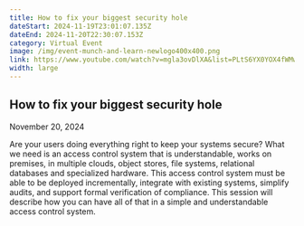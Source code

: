 ```yaml
---
title: How to fix your biggest security hole
dateStart: 2024-11-19T23:01:07.135Z
dateEnd: 2024-11-20T22:30:07.153Z
category: Virtual Event
image: /img/event-munch-and-learn-newlogo400x400.png
link: https://www.youtube.com/watch?v=mgla3ovDlXA&list=PLtS6YX0YOX4fWMwKbp9blyI1GLdXlbWjY
width: large
---
```

## How to fix your biggest security hole

November 20, 2024

Are your users doing everything right to keep your systems secure?
What we need is an access control system that is understandable, works on premises, in multiple clouds, object stores, file systems, relational databases and specialized hardware. This access control system must be able to be deployed incrementally, integrate with existing systems, simplify audits, and support formal verification of compliance. This session will describe how you can have all of that in a simple and understandable access control system.
